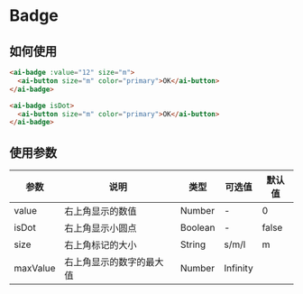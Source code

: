 # Badge

## 如何使用

```html
<ai-badge :value="12" size="m">
  <ai-button size="m" color="primary">OK</ai-button>
</ai-badge>
```
```html
<ai-badge isDot>
  <ai-button size="m" color="primary">OK</ai-button>
</ai-badge>
```

## 使用参数

参数 | 说明 | 类型 | 可选值 | 默认值
--- | --- | --- | --- | ---
value | 右上角显示的数值 | Number | - | 0
isDot | 右上角显示小圆点 | Boolean | - | false
size | 右上角标记的大小 | String | s/m/l | m
maxValue | 右上角显示的数字的最大值 | Number | Infinity